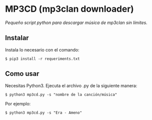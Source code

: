 # MP3CD (mp3clan downloader)
_Pequeño script python para descargar música de mp3clan sin límites._
## Instalar
Instala lo necesario con el comando:
```
$ pip3 install -r requeriments.txt
```
## Como usar
Necesitas Python3. Ejecuta el archivo .py de la siguiente manera:
```
$ python3 mp3cd.py -s "nombre de la canción/música"
```
Por ejemplo:
```
$ python3 mp3cd.py -s "Era - Ameno"
```

